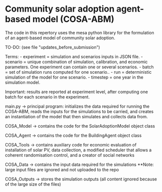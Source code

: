 # Community solar adoption agent-based model (COSA-ABM)

The code in this repertory uses the mesa python library for the formulation of
an agent-based model of community solar adoption.

TO-DO:  (see file "updates_before_submission")

Terms:  - experiment = simulation and scenarios inputs in JSON file.
        - scenario = unique combination of simulation, calibration, and 
        economic parameters. One experiment can contain one or several scenarios.
        - batch = set of simulation runs computed for one scenario..
        - run = deterministic simulation of the model for one scenario.
        - timestep = one year in the simulation model.

Important: results are reported at experiment level, after computing one batch
for each scenario in the experiment.

main.py -> principal program: initializes the data required for running the
            COSA-ABM, reads the inputs for the simulations to be carried, and
            creates an instantiation of the model that then simulates and
            collects data from.

COSA_Model -> contains the code for the SolarAdoptionModel object class

COSA_Agent -> contains the code for the BuildingAgent object class

COSA_Tools -> contains auxiliary code for economic evaluation of installation
            of solar PV, data collection, a modified scheduler that allows a
            coherent randomisation control, and a creator of social networks

COSA_Data -> contains the input data required for the simulations
            **Note: large input files are ignored and not uploaded to the repo

COSA_Outputs -> stores the simulation outputs (all content ignored because of
            the large size of the files)
